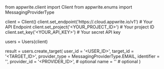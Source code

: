 from appwrite.client import Client
from appwrite.enums import MessagingProviderType

client = Client()
client.set_endpoint('https://<REGION>.cloud.appwrite.io/v1') # Your API Endpoint
client.set_project('<YOUR_PROJECT_ID>') # Your project ID
client.set_key('<YOUR_API_KEY>') # Your secret API key

users = Users(client)

result = users.create_target(
    user_id = '<USER_ID>',
    target_id = '<TARGET_ID>',
    provider_type = MessagingProviderType.EMAIL,
    identifier = '<IDENTIFIER>',
    provider_id = '<PROVIDER_ID>', # optional
    name = '<NAME>' # optional
)

